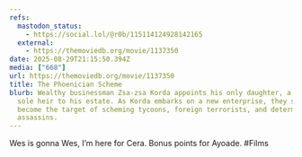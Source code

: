 ```yaml
---
refs:
  mastodon_status:
    - https://social.lol/@r0b/115114124928142165
  external:
    - https://themoviedb.org/movie/1137350
date: 2025-08-29T21:15:50.394Z
media: ["668"]
url: https://themoviedb.org/movie/1137350
title: The Phoenician Scheme
blurb: Wealthy businessman Zsa-zsa Korda appoints his only daughter, a nun, as
  sole heir to his estate. As Korda embarks on a new enterprise, they soon
  become the target of scheming tycoons, foreign terrorists, and determined
  assassins.
---
```


Wes is gonna Wes, I’m here for Cera. Bonus points for Ayoade. #Films
